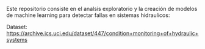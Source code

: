 Este repositorio consiste en el analsis exploratorio y la creación de modelos de machine learning para detectar fallas en sistemas hidraulicos:

Dataset: https://archive.ics.uci.edu/dataset/447/condition+monitoring+of+hydraulic+systems
